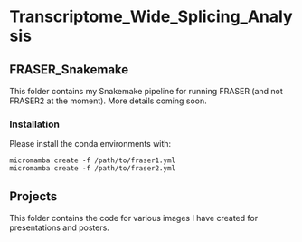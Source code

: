 # Transcriptome_Wide_Splicing_Analysis

## FRASER_Snakemake
This folder contains my Snakemake pipeline for running FRASER (and not FRASER2 at the moment).
More details coming soon.

### Installation
Please install the conda environments with:
```
micromamba create -f /path/to/fraser1.yml
micromamba create -f /path/to/fraser2.yml
```

## Projects
This folder contains the code for various images I have created for presentations and posters. 
